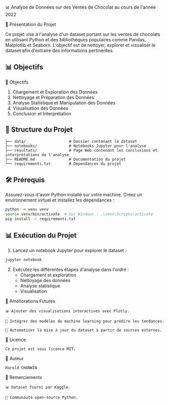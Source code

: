 📊 Analyse de Données sur des Ventes de Chocolat au cours de l'année 2022

📝 Présentation du Projet

Ce projet vise à l'analyse d'un dataset portant sur les ventes de chocolats en utilisant Python et des bibliothèques populaires comme Pandas, 
Matplotlib et Seaborn. L'objectif est de nettoyer, explorer et visualiser le dataset afin d'extraire des 
informations pertinentes.


## 📊 Objectifs

📌 Objectifs

1. Chargement et Exploration des Données
2. Nettoyage et Préparation des Données
3. Analyse Statistique et Manipulation des Données
4. Visualisation des Données
5. Conclusion et Interprétation


## 📁 Structure du Projet

```
├── data/                   # Dossier contenant le dataset
├── notebooks/              # Notebooks Jupyter pour l'analyse
├── resultats/              # Page Web contenant les conclusions et interprétations de l'analyse
├── README.md               # Documentation du projet
└── requirements.txt        # Dépendances du projet
```

## 🛠️ Prérequis

Assurez-vous d'avoir Python installé sur votre machine. Créez un environnement virtuel et installez les dépendances :

```bash
python -m venv venv
source venv/bin/activate  # Sur Windows : .\venv\Scripts\activate
pip install -r requirements.txt
```

## 📊 Exécution du Projet

1. Lancez un notebook Jupyter pour explorer le dataset :

```bash
jupyter notebook
```

2. Exécutez les différentes étapes d'analyse dans l'ordre :
   - Chargement et exploration
   - Nettoyage des données
   - Analyse statistique
   - Visualisation

🔮 Améliorations Futures

    📊 Ajouter des visualisations interactives avec Plotly.
    
    🤖 Intégrer des modèles de machine learning pour prédire les tendances.
    
    🔄 Automatiser la mise à jour du dataset à partir de sources externes.

📜 Licence

    Ce projet est sous licence MIT.

👤 Auteur

    Harold CHANWIN

🙌 Remerciements
    
    📊 Dataset fourni par Kaggle.
    
    🐍 Communauté open-source Python.
